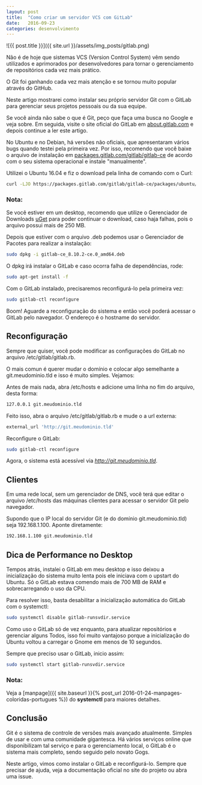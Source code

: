```yaml
---
layout: post
title:  "Como criar um servidor VCS com GitLab"
date:   2016-09-23
categories: desenvolvimento
---
```


![{{ post.title }}]({{ site.url }}/assets/img_posts/gitlab.png)

Não é de hoje que sistemas VCS (Version Control System) vêm sendo utilizados e aprimorados por desenvolvedores para tornar o gerenciamento de repositórios cada vez mais prático.

O Git foi ganhando cada vez mais atenção e se tornou muito popular através do GitHub.

Neste artigo mostrarei como instalar seu próprio servidor Git com o GitLab para gerenciar seus projetos pessoais ou da sua equipe.

Se você ainda não sabe o que é Git, peço que faça uma busca no Google e veja sobre. Em seguida, visite o site oficial do GitLab em [about.gitlab.com](http://about.gitlab.com) e depois continue a ler este artigo.

No Ubuntu e no Debian, há versões não oficiais, que apresentaram vários bugs quando testei pela primeira vez. Por isso, recomendo que você baixe o arquivo de instalação em [packages.gitlab.com/gitlab/gitlab-ce](https://packages.gitlab.com/gitlab/gitlab-ce) de acordo com o seu sistema operacional e instale "manualmente".

Utilizei o Ubuntu 16.04 e fiz o download pela linha de comando com o Curl:

```sh
curl -LJO https://packages.gitlab.com/gitlab/gitlab-ce/packages/ubuntu/xenial/gitlab-ce_8.10.2-ce.0_amd64.deb/download
```

### Nota:

Se você estiver em um desktop, recomendo que utilize o Gerenciador de Downloads [uGet](http://www.ugetdm.com) para poder continuar o download, caso haja falhas, pois o arquivo possui mais de 250 MB.


Depois que estiver com o arquivo .deb podemos usar o Gerenciador de Pacotes para realizar a instalação:

```sh
sudo dpkg -i gitlab-ce_8.10.2-ce.0_amd64.deb
```

O dpkg irá instalar o GitLab e caso ocorra falha de dependências, rode:

```sh
sudo apt-get install -f
```

Com o GitLab instalado, precisaremos reconfigurá-lo pela primeira vez:

```sh
sudo gitlab-ctl reconfigure
```

Boom! Aguarde a reconfiguração do sistema e então você poderá acessar o GitLab pelo navegador. O endereço é o hostname do servidor.

## Reconfiguração

Sempre que quiser, você pode modificar as configurações do GitLab no arquivo /etc/gitlab/gitlab.rb.

O mais comun é querer mudar o domínio e colocar algo semelhante a git.meudominio.tld e isso é muito simples. Vejamos:

Antes de mais nada, abra /etc/hosts e adicione uma linha no fim do arquivo, desta forma:

```sh
127.0.0.1 git.meudominio.tld
```

Feito isso, abra o arquivo /etc/gitlab/gitlab.rb e mude o a url externa:

```rb
external_url 'http://git.meudominio.tld'
```

Reconfigure o GitLab:

```sh
sudo gitlab-ctl reconfigure
```

Agora, o sistema está acessível via _http://git.meudominio.tld_.

## Clientes

Em uma rede local, sem um gerenciador de DNS, você terá que editar o arquivo /etc/hosts das máquinas clientes para acessar o servidor Git pelo navegador.

Supondo que o IP local do servidor Git (e do domínio git.meudominio.tld) seja 192.168.1.100. Aponte diretamente:

```sh
192.168.1.100 git.meudominio.tld
```

## Dica de Performance no Desktop

Tempos atrás, instalei o GitLab em meu desktop e isso deixou a inicialização do sistema muito lenta pois ele iniciava com o upstart do Ubuntu. Só o GitLab estava comendo mais de 700 MB de RAM e sobrecarregando o uso da CPU.

Para resolver isso, basta desabilitar a inicialização automática do GitLab com o systemctl:

```sh
sudo systemctl disable gitlab-runsvdir.service
```

Como uso o GitLab só de vez enquanto, para atualizar repositórios e gerenciar alguns Todos, isso foi muito vantajoso porque a inicialização do Ubuntu voltou a carregar o Gnome em menos de 10 segundos.

Sempre que preciso usar o GitLab, inicio assim:

```sh
sudo systemctl start gitlab-runsvdir.service
```

### Nota:

Veja a [manpage]({{ site.baseurl }}{% post_url 2016-01-24-manpages-coloridas-portugues %}) do **systemctl** para maiores detalhes.

## Conclusão

Git é o sistema de controle de versões mais avançado atualmente. Simples de usar e com uma comunidade gigantesca. Há vários serviços online que disponibilizam tal serviço e para o gerenciamento local, o GitLab é o sistema mais completo, sendo seguido pelo novato Gogs.

Neste artigo, vimos como instalar o GitLab e reconfigurá-lo. Sempre que precisar de ajuda, veja a documentação oficial no site do projeto ou abra uma issue.
